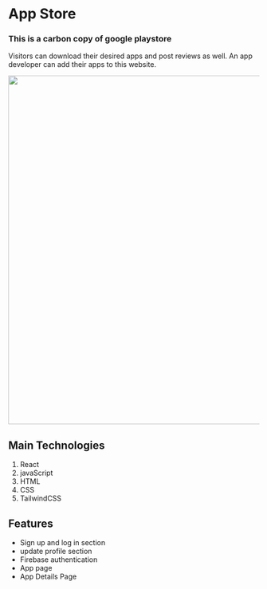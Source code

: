 <h1>App Store</h1>
<h3>This is a carbon copy of google playstore</h3>
<p>Visitors can download their desired apps and post reviews as well. An app developer can add their apps to this website.</p>

<img src="https://i.postimg.cc/Y0vZJ64T/appstore.png" width="800px" height="700px"/>
<h2>Main Technologies</h2>
<ol>
  <li>React</li>
  <li>javaScript</li>
  <li>HTML</li>
  <li>CSS</li>
  <li>TailwindCSS</li>
</ol>

<h2>Features</h2>
<ul>
  <li>Sign up and log in section</li>
  <li>update profile section</li>
  <li>Firebase authentication</li>
  <li>App page</li>
  <li>App Details Page</li>

</ul>
